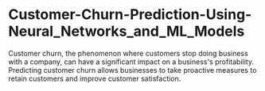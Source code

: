 # Customer-Churn-Prediction-Using-Neural_Networks_and_ML_Models
Customer churn, the phenomenon where customers stop doing business with a company, can have a significant impact on a business's profitability. Predicting customer churn allows businesses to take proactive measures to retain customers and improve customer satisfaction.

